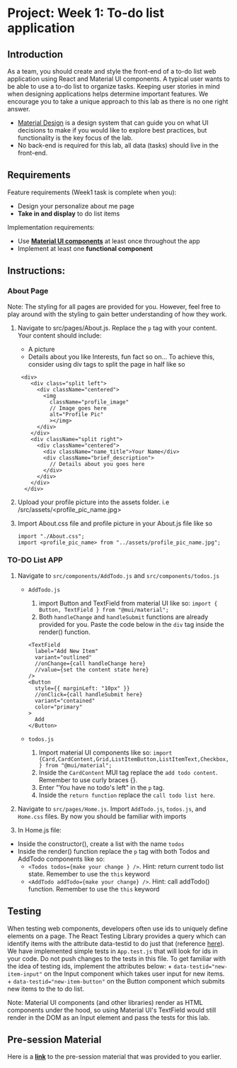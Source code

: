 # Project: Week 1: To-do list application

## Introduction

As a team, you should create and style the front-end of a to-do list web application using React and Material UI components. A typical user wants to be able to use a to-do list to organize tasks. Keeping user stories in mind when designing applications helps determine important features. We encourage you to take a unique approach to this lab as there is no one right answer.

- [Material Design](https://material.io/design/introduction) is a design system that can guide you on what UI decisions to make if you would like to explore best practices, but functionality is the key focus of the lab.
- No back-end is required for this lab, all data (tasks) should live in the front-end.

## Requirements

Feature requirements (Week1 task is complete when you):

- Design your personalize about me page
- **Take in and display** to do list items

Implementation requirements:

- Use [**Material UI components**](https://material-ui.com/) at least once throughout the app
- Implement at least one **functional component**

## Instructions:

### About Page

Note: The styling for all pages are provided for you. However, feel free to play around with the styling to gain better understanding of how they work.

1. Navigate to src/pages/About.js. Replace the `p` tag with your content. Your content should include:

   - A picture
   - Details about you like Interests, fun fact so on... To achieve this, consider using div tags to split the page in half like so

   ```
    <div>
       <div class="split left">
         <div className="centered">
           <img
             className="profile_image"
             // Image goes here
             alt="Profile Pic"
             ></img>
         </div>
       </div>
       <div className="split right">
         <div className="centered">
           <div className="name_title">Your Name</div>
           <div className="brief_description">
             // Details about you goes here
           </div>
         </div>
       </div>
     </div>

   ```

2. Upload your profile picture into the assets folder. i.e /src/assets/<profile_pic_name.jpg>
3. Import About.css file and profile picture in your About.js file like so
   ```
   import "./About.css";
   import <profile_pic_name> from "../assets/profile_pic_name.jpg";
   ```

### TO-DO List APP

1. Navigate to `src/components/AddTodo.js` and `src/components/todos.js`

   - `AddTodo.js`

     1. import Button and TextField from material UI like so: `import { Button, TextField } from "@mui/material";`
     2. Both `handleChange` and `handleSubmit` functions are already provided for you. Paste the code below in the `div` tag inside the render() function.

     ```
     <TextField
       label="Add New Item"
       variant="outlined"
       //onChange={call handleChange here}
       //value={set the content state here}
     />
     <Button
       style={{ marginLeft: "10px" }}
       //onClick={call handleSubmit here}
       variant="contained"
       color="primary"
     >
       Add
     </Button>

     ```

   - `todos.js`
     1. Import material UI components like so: `import {Card,CardContent,Grid,ListItemButton,ListItemText,Checkbox,} from "@mui/material";`
     2. Inside the `CardContent` MUI tag replace the `add todo content`. Remember to use curly braces {}.
     3. Enter "You have no todo's left" in the `p` tag.
     4. Inside the `return function` replace the `call todo list here`.

2. Navigate to `src/pages/Home.js`. Import `AddTodo.js`, `todos.js`, and `Home.css` files. By now you should be familiar with imports
3. In Home.js file:

- Inside the constructor(), create a list with the name `todos`
- Inside the render() function replace the `p` tag with both Todos and AddTodo components like so:
  - `<Todos todos={make your change } />`. Hint: return current todo list state. Remember to use the `this` keyword
  - `<AddTodo addTodo={make your change} />`. Hint: call addTodo() function. Remember to use the `this` keyword

## Testing

When testing web components, developers often use ids to uniquely define elements on a page. The React Testing Library provides a query which can identify items with the attribute data-testid to do just that (reference [here](https://testing-library.com/docs/queries/bytestid/)). We have implemented simple tests in `App.test.js` that will look for ids in your code. Do not push changes to the tests in this file. To get familiar with the idea of testing ids, implement the attributes below: + `data-testid="new-item-input"` on the Input component which takes user input for new items. + `data-testid="new-item-button"` on the Button component which submits new items to the to do list.

Note: Material UI components (and other libraries) render as HTML components under the hood, so using Material UI's TextField would still render in the DOM as an Input element and pass the tests for this lab.

## Pre-session Material

Here is a [**link**](https://ibm.ent.box.com/folder/163593416418) to the pre-session material that was provided to you earlier.
